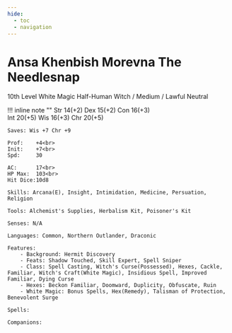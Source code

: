 ```yaml
---
hide:
  - toc
  - navigation
---
```


# Ansa Khenbish Morevna The Needlesnap
10th Level White Magic Half-Human Witch / Medium / Lawful Neutral

!!! inline note ""
    Str 14(+2) Dex 15(+2) Con 16(+3)<br>
    Int 20(+5) Wis 16(+3) Chr 20(+5)

    Saves: Wis +7 Chr +9

    Prof:    +4<br>
    Init:    +7<br>
    Spd:     30

    AC:      17<br>
    HP Max:  103<br>
    Hit Dice:10d8

    Skills: Arcana(E), Insight, Intimidation, Medicine, Persuation, Religion

    Tools: Alchemist's Supplies, Herbalism Kit, Poisoner's Kit

    Senses: N/A

    Languages: Common, Northern Outlander, Draconic

    Features: 
        - Background: Hermit Discovery
        - Feats: Shadow Touched, Skill Expert, Spell Sniper
        - Class: Spell Casting, Witch's Curse(Possessed), Hexes, Cackle, Familiar, Witch's Craft(White Magic), Insidious Spell, Improved Familiar, Dying Curse
        - Hexes: Beckon Familiar, Doomward, Duplicity, Obfuscate, Ruin
        - White Magic: Bonus Spells, Hex(Remedy), Talisman of Protection, Benevolent Surge

    Spells:

    Companions:

